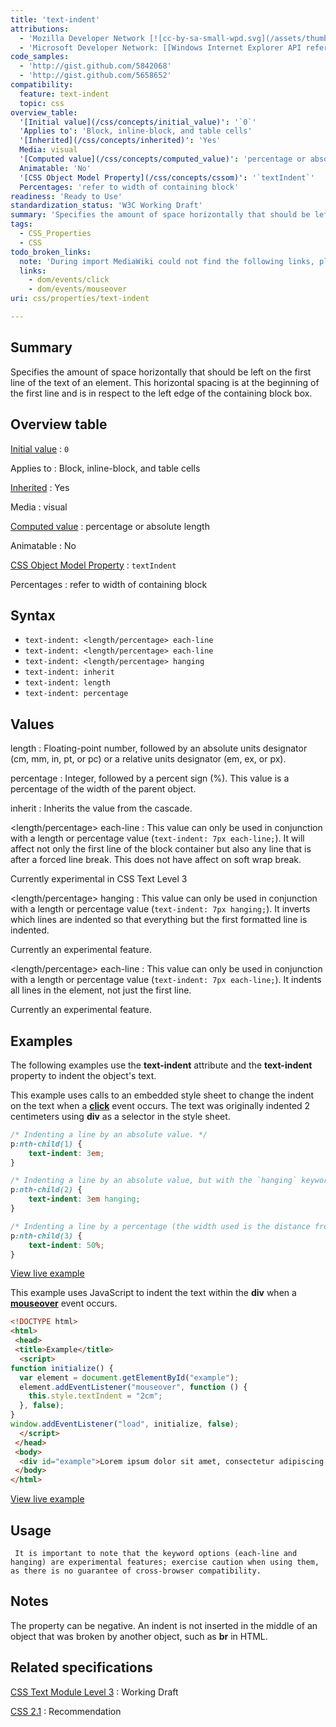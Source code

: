 ```yaml
---
title: 'text-indent'
attributions:
  - 'Mozilla Developer Network [![cc-by-sa-small-wpd.svg](/assets/thumb/8/8c/cc-by-sa-small-wpd.svg/120px-cc-by-sa-small-wpd.svg.png)](http://creativecommons.org/licenses/by-sa/3.0/us/): [Article](https://developer.mozilla.org/en-US/docs/Web/CSS/text-indent)'
  - 'Microsoft Developer Network: [[Windows Internet Explorer API reference](http://msdn.microsoft.com/en-us/library/ie/hh828809%28v=vs.85%29.aspx) Article]'
code_samples:
  - 'http://gist.github.com/5842068'
  - 'http://gist.github.com/5658652'
compatibility:
  feature: text-indent
  topic: css
overview_table:
  '[Initial value](/css/concepts/initial_value)': '`0`'
  'Applies to': 'Block, inline-block, and table cells'
  '[Inherited](/css/concepts/inherited)': 'Yes'
  Media: visual
  '[Computed value](/css/concepts/computed_value)': 'percentage or absolute length'
  Animatable: 'No'
  '[CSS Object Model Property](/css/concepts/cssom)': '`textIndent`'
  Percentages: 'refer to width of containing block'
readiness: 'Ready to Use'
standardization_status: 'W3C Working Draft'
summary: 'Specifies the amount of space horizontally that should be left on the first line of the text of an element. This horizontal spacing is at the beginning of the first line and is in respect to the left edge of the containing block box.'
tags:
  - CSS_Properties
  - CSS
todo_broken_links:
  note: 'During import MediaWiki could not find the following links, please fix and adjust this list.'
  links:
    - dom/events/click
    - dom/events/mouseover
uri: css/properties/text-indent

---
```

## Summary

Specifies the amount of space horizontally that should be left on the first line of the text of an element. This horizontal spacing is at the beginning of the first line and is in respect to the left edge of the containing block box.

## Overview table

[Initial value](/css/concepts/initial_value)
:   `0`

Applies to
:   Block, inline-block, and table cells

[Inherited](/css/concepts/inherited)
:   Yes

Media
:   visual

[Computed value](/css/concepts/computed_value)
:   percentage or absolute length

Animatable
:   No

[CSS Object Model Property](/css/concepts/cssom)
:   `textIndent`

Percentages
:   refer to width of containing block

## Syntax

-   `text-indent: <length/percentage> each-line`
-   `text-indent: <length/percentage> each-line`
-   `text-indent: <length/percentage> hanging`
-   `text-indent: inherit`
-   `text-indent: length`
-   `text-indent: percentage`

## Values

length
:   Floating-point number, followed by an absolute units designator (cm, mm, in, pt, or pc) or a relative units designator (em, ex, or px).

percentage
:   Integer, followed by a percent sign (%). This value is a percentage of the width of the parent object.

inherit
:   Inherits the value from the cascade.

\<length/percentage\> each-line
:   This value can only be used in conjunction with a length or percentage value (`text-indent: 7px each-line;`). It will affect not only the first line of the block container but also any line that is after a forced line break. This does not have affect on soft wrap break.

Currently experimental in CSS Text Level 3

\<length/percentage\> hanging
:   This value can only be used in conjunction with a length or percentage value (`text-indent: 7px hanging;`). It inverts which lines are indented so that everything but the first formatted line is indented.

Currently an experimental feature.

\<length/percentage\> each-line
:   This value can only be used in conjunction with a length or percentage value (`text-indent: 7px each-line;`). It indents all lines in the element, not just the first line.

Currently an experimental feature.

## Examples

The following examples use the **text-indent** attribute and the **text-indent** property to indent the object's text.

This example uses calls to an embedded style sheet to change the indent on the text when a [**click**](/w/index.php?title=dom/events/click&action=edit&redlink=1) event occurs. The text was originally indented 2 centimeters using **div** as a selector in the style sheet.

``` css
/* Indenting a line by an absolute value. */
p:nth-child(1) {
    text-indent: 3em;
}

/* Indenting a line by an absolute value, but with the `hanging` keyword. */
p:nth-child(2) {
    text-indent: 3em hanging;
}

/* Indenting a line by a percentage (the width used is the distance from the beginning to the end of the line.) */
p:nth-child(3) {
    text-indent: 50%;
}
```

[View live example](http://gist.github.com/5842068)

This example uses JavaScript to indent the text within the **div** when a [**mouseover**](/w/index.php?title=dom/events/mouseover&action=edit&redlink=1) event occurs.

``` html
<!DOCTYPE html>
<html>
 <head>
 <title>Example</title>
  <script>
function initialize() {
  var element = document.getElementById("example");
  element.addEventListener("mouseover", function () {
    this.style.textIndent = "2cm";
  }, false);
}
window.addEventListener("load", initialize, false);
  </script>
 </head>
 <body>
  <div id="example">Lorem ipsum dolor sit amet, consectetur adipiscing elit. Proin condimentum malesuada quam, ut ullamcorper nunc posuere in. Duis ullamcorper fringilla lorem eget accumsan. Praesent neque ipsum, tincidunt eget aliquet sit amet, tempor eget felis. Duis nibh magna, vestibulum et molestie sed, porttitor vel tellus. Nunc suscipit justo ut magna imperdiet pharetra. Suspendisse potenti. Vivamus vestibulum, dui eu fermentum blandit, nunc dolor aliquet massa, non elementum arcu arcu ut risus. Class aptent taciti sociosqu ad litora torquent per conubia nostra, per inceptos himenaeos. Suspendisse tincidunt nibh at ipsum semper eu tempor nisi ornare. Nunc vestibulum elementum dapibus. Morbi pellentesque nulla non est adipiscing id commodo eros blandit. Suspendisse mauris tellus, auctor a sodales a, consequat nec diam.</div>
 </body>
</html>
```

[View live example](http://gist.github.com/5658652)

## Usage

     It is important to note that the keyword options (each-line and hanging) are experimental features; exercise caution when using them, as there is no guarantee of cross-browser compatibility.

## Notes

The property can be negative. An indent is not inserted in the middle of an object that was broken by another object, such as **br** in HTML.

## Related specifications

[CSS Text Module Level 3](http://www.w3.org/TR/css3-text/)
:   Working Draft

[CSS 2.1](http://www.w3.org/TR/CSS2/)
:   Recommendation
